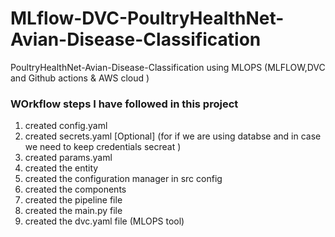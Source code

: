 # MLflow-DVC-PoultryHealthNet-Avian-Disease-Classification
PoultryHealthNet-Avian-Disease-Classification using MLOPS (MLFLOW,DVC and Github actions & AWS cloud )


### WOrkflow steps I have followed in this project
1. created config.yaml
2. created secrets.yaml [Optional] (for if we are using databse and in case we need to keep credentials secreat )
3. created params.yaml
4. created the entity
5. created the configuration manager in src config
6. created the components
7. created the pipeline file
8. created the main.py file
9. created the dvc.yaml file (MLOPS tool)